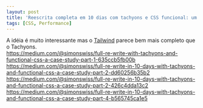 ```yaml
---
layout: post
title: 'Reescrita completa em 10 dias com tachyons e CSS funcional: um estudo de caso'
tags: [CSS, Performance]
---
```


A idéia é muito interessante mas o [Tailwind](https://tailwindcss.com/) parece bem mais completo que o Tachyons.<br>
<https://medium.com/@simonswiss/full-re-write-with-tachyons-and-functional-css-a-case-study-part-1-635ccb5fb00b><br>
<https://medium.com/@simonswiss/full-re-write-in-10-days-with-tachyons-and-functional-css-a-case-study-part-2-dd60256b35b2><br>
<https://medium.com/@simonswiss/full-re-write-in-10-days-with-tachyons-and-functional-css-a-case-study-part-2-426c4dda13c2><br>
<https://medium.com/@simonswiss/full-re-write-in-10-days-with-tachyons-and-functional-css-a-case-study-part-4-b565745ca1e5>
